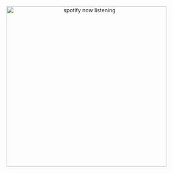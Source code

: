 <p align="center">
  <img src="https://novatorem-cj08g1vhc-telepathics.vercel.app/api/spotify" alt="spotify now listening" width="420" />
</p>
